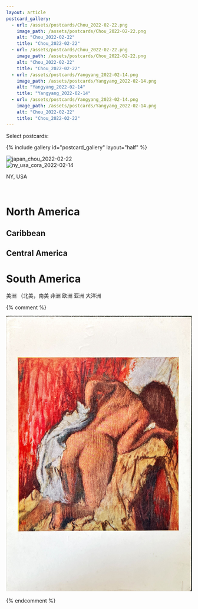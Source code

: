 ```yaml
---
layout: article
postcard_gallery:
  - url: /assets/postcards/Chou_2022-02-22.png
    image_path: /assets/postcards/Chou_2022-02-22.png
    alt: "Chou_2022-02-22"
    title: "Chou_2022-02-22"
  - url: /assets/postcards/Chou_2022-02-22.png
    image_path: /assets/postcards/Chou_2022-02-22.png
    alt: "Chou_2022-02-22"
    title: "Chou_2022-02-22"
  - url: /assets/postcards/Yangyang_2022-02-14.png
    image_path: /assets/postcards/Yangyang_2022-02-14.png
    alt: "Yangyang_2022-02-14"
    title: "Yangyang_2022-02-14"
  - url: /assets/postcards/Yangyang_2022-02-14.png
    image_path: /assets/postcards/Yangyang_2022-02-14.png
    alt: "Chou_2022-02-22"
    title: "Chou_2022-02-22"
---
```


Select postcards:

{% include gallery id="postcard_gallery" layout="half" %}




<div class="card"> 
    <div class="card__image">
        <img class="image" src="https://raw.githubusercontent.com/samsmerrygoround/samsmerrygoround.github.io/main/assets/postcards/Chou_2022-02-22.jpg" alt="japan_chou_2022-02-22" width="500"/> 
    </div>
</div>

<div class="card"> 
    <div class="card__image"> 
        <img class="image" src="https://raw.githubusercontent.com/samsmerrygoround/samsmerrygoround.github.io/main/assets/postcards/Cora_2022-02-14.jpg" alt="ny_usa_cora_2022-02-14" width="700"/> 
    </div>
</div>

NY, USA


<br/>


# North America

## Caribbean
## Central America

# South America

美洲 （北美，南美
非洲
欧洲
亚洲
大洋洲




{% comment %}

<div class="card"> 
    <div class="card__image">
        <img class="image" src="https://raw.githubusercontent.com/samsmerrygoround/samsmerrygoround.github.io/main/assets/postcards/Boxue_2022-08-29.JPG" alt="singapore_boxue_2022-08-29" width="700"/> 
    </div>
</div>


{% endcomment %}